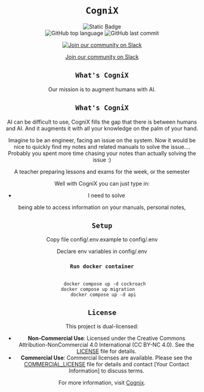 <div align="center">

# `CogniX`



![Static Badge](https://img.shields.io/badge/mission-augment_humans_with_AI-orange)
<br />
![GitHub top language](https://img.shields.io/github/languages/top/gen-mind/cognix)
![GitHub last commit](https://img.shields.io/github/last-commit/gen-mind/cognix)

[![Join our community on Slack](https://img.shields.io/badge/Join%20our%20community%20on%20Slack-Invite-brightgreen)](https://join.slack.com/t/cognixgroup/shared_invite/zt-2kbtcnys6-ZW3IjxeE~ZozZ8if6m0NWg)


[Join our community on Slack](https://join.slack.com/t/cognixgroup/shared_invite/zt-2kbtcnys6-ZW3IjxeE~ZozZ8if6m0NWg)

## `What's CogniX`
Our mission is to augment humans with AI.

## `What's CogniX`
AI can be difficult to use, CogniX fills the gap that there is between humans and AI.
And it augments it with all your knowledge on the palm of your hand.

Imagine to be an engineer, facing an issue on the system.
Now it would be nice to quickly find my notes and related manuals to solve the issue....
Probably you spent more time chasing your notes than actually solving the issue :) 

A teacher preparing lessons and exams for the week, or the semester 

Well with CogniX you can just type in: 
- I need to solve 

being able to access information on your manuals, personal notes, 


## `Setup`
Copy file config/.env.example to config/.env

Declare env variables in config/.env
  

### `Run docker container` 

```azure

  docker compose up -d cockroach
  docker compose up migration     
  docker compose up -d api 
```



## `License` 

This project is dual-licensed:

- **Non-Commercial Use**: Licensed under the Creative Commons Attribution-NonCommercial 4.0 International (CC BY-NC 4.0). See the [LICENSE](license) file for details.
- **Commercial Use**: Commercial licenses are available. Please see the [COMMERCIAL_LICENSE](license) file for details and contact [Your Contact Information] to discuss terms.

For more information, visit [Cognix](https://www.cognix.ch).